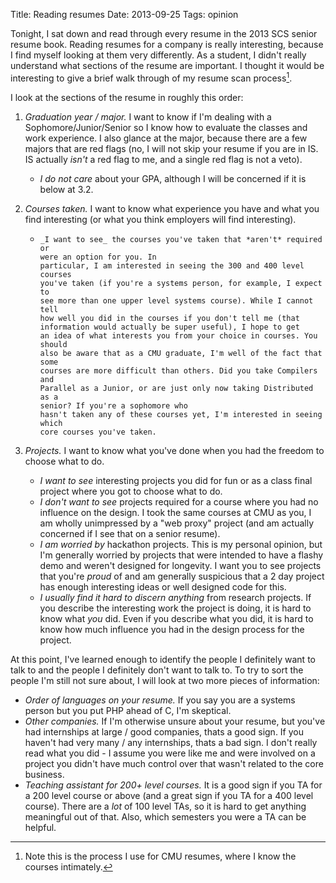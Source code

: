 Title: Reading resumes
Date: 2013-09-25
Tags: opinion

Tonight, I sat down and read through every resume in the 2013 SCS senior
resume book. Reading resumes for a company is really interesting, because
I find myself looking at them very differently. As a student, I didn't
really understand what sections of the resume are important. I thought
it would be interesting to give a brief walk through of my resume scan
process[^1].

[^1]: Note this is the process I use for CMU resumes, where I know the courses intimately.

I look at the sections of the resume in roughly this order:

 1.  _Graduation year / major._ I want to know if I'm dealing with a
     Sophomore/Junior/Senior so I know how to evaluate the classes
	 and work experience. I also glance at the major, because there are
	 a few majors that are red flags (no, I will not skip your resume
	 if you are in IS. IS actually *isn't* a red flag to me, and a single
	 red flag is not a veto). 
	 
	 -    _I do not care_ about your GPA, although I will be concerned if it 
	      is below at 3.2.
		  
 2.  _Courses taken._ I want to know what experience you have and what you find
     interesting (or what you think employers will find interesting).
	 
	 -     _I want to see_ the courses you've taken that *aren't* required or
	       were an option for you. In
	       particular, I am interested in seeing the 300 and 400 level courses
		   you've taken (if you're a systems person, for example, I expect to
		   see more than one upper level systems course). While I cannot tell
		   how well you did in the courses if you don't tell me (that 
		   information would actually be super useful), I hope to get
		   an idea of what interests you from your choice in courses. You should
		   also be aware that as a CMU graduate, I'm well of the fact that some
		   courses are more difficult than others. Did you take Compilers and
		   Parallel as a Junior, or are just only now taking Distributed as a
		   senior? If you're a sophomore who
		   hasn't taken any of these courses yet, I'm interested in seeing which
		   core courses you've taken.
		   
 3.  _Projects._ I want to know what you've done when you had the freedom to 
     choose what to do.
 
	 -   _I want to see_ interesting projects you did for fun or as a 
	     class final project where you got to choose what to do. 
	 -   _I don't want to see_ projects required for a course where you
	     had no influence on the design. I took the same courses at CMU as
		 you, I am wholly unimpressed by a "web proxy" project (and am 
		 actually concerned if I see that on a senior resume).
	 -   _I am worried by_ hackathon projects. This is my personal
	     opinion, but I'm generally worried by projects that were intended
		 to have a flashy demo and weren't designed for longevity. I want
		 you to see projects that you're *proud* of and am generally
		 suspicious that a 2 day project has enough interesting ideas or
		 well designed code for this.
	 -   _I usually find it hard to discern anything_ from research projects. If
	     you describe the interesting work the project is doing, it is
		 hard to know what *you* did. Even if you describe what you did, 
		 it is hard to know how much influence you had in the design
		 process for the project.

At this point, I've learned enough to identify the people I definitely want to
talk to and the people I definitely don't want to talk to. To try to sort the
people I'm still not sure about, I will look at two more pieces of information:

 -  _Order of languages on your resume._ If you say you are a systems person but
    you put PHP ahead of C, I'm skeptical.
 -  _Other companies._ If I'm otherwise unsure about your resume, but you've had 
    internships at large / good companies, thats a good sign. If you haven't had
	very many / any internships, thats a bad sign. I don't really read what you
	did - I assume you were like me and were involved on a project you didn't
	have much control over that wasn't related to the core business. 
 -  _Teaching assistant for 200+ level courses._ It is a good sign if you TA for
    a 200 level course or above (and a great sign if you TA for a 400 level
	course). There are a *lot* of 100 level TAs, so it is hard to get anything
	meaningful out of that. Also, which semesters you were a TA can be helpful.
